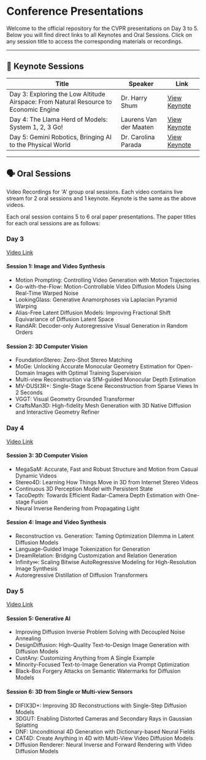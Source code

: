 # Conference Presentations

Welcome to the official repository for the CVPR presentations on Day 3 to 5. Below you will find direct links to all Keynotes and Oral Sessions. Click on any session title to access the corresponding materials or recordings.

---

## 🔑 Keynote Sessions

| Title | Speaker | Link |
|-------|---------|------|
| Day 3: Exploring the Low Altitude Airspace: From Natural Resource to Economic Engine | Dr. Harry Shum | [View Keynote](https://youtu.be/98TmqyExgjE) |
| Day 4: The Llama Herd of Models: System 1, 2, 3 Go! | Laurens Van der Maaten | [View Keynote](https://youtu.be/NWf9-ccdm-g) |
| Day 5: Gemini Robotics, Bringing AI to the Physical World | Dr. Carolina Parada | [View Keynote](https://youtu.be/o38k1k7f9Hk)|

---

## 🗣️ Oral Sessions

Video Recordings for 'A' group oral sessions. Each video contains live stream for 2 oral sessions and 1 keynote. Keynote is the same as the above videos.

Each oral session contains 5 to 6 oral paper presentations. The paper titles  for each oral sessions are as follows:

### Day 3

[Video Link](https://www.youtube.com/watch?v=kbWJvjh4ovA&ab_channel=ComputerVisionFoundationVideos)


#### Session 1: Image and Video Synthesis
- Motion Prompting: Controlling Video Generation with Motion Trajectories
- Go-with-the-Flow: Motion-Controllable Video Diffusion Models Using Real-Time Warped Noise
- LookingGlass: Generative Anamorphoses via Laplacian Pyramid Warping
- Alias-Free Latent Diffusion Models: Improving Fractional Shift Equivariance of Diffusion Latent Space
- RandAR: Decoder-only Autoregressive Visual Generation in Random Orders

#### Session 2: 3D Computer Vision
- FoundationStereo: Zero-Shot Stereo Matching
- MoGe: Unlocking Accurate Monocular Geometry Estimation for Open-Domain Images with Optimal Training Supervision
- Multi-view Reconstruction via SfM-guided Monocular Depth Estimation
- MV-DUSt3R+: Single-Stage Scene Reconstruction from Sparse Views In 2 Seconds
- VGGT: Visual Geometry Grounded Transformer
- CraftsMan3D: High-fidelity Mesh Generation with 3D Native Diffusion and Interactive Geometry Refiner

### Day 4

[Video Link](https://www.youtube.com/watch?v=_5mtp9LiT5s&ab_channel=ComputerVisionFoundationVideos)

#### Session 3: 3D Computer Vision
- MegaSaM: Accurate, Fast and Robust Structure and Motion from Casual Dynamic Videos
- Stereo4D: Learning How Things Move in 3D from Internet Stereo Videos
- Continuous 3D Perception Model with Persistent State
- TacoDepth: Towards Efficient Radar-Camera Depth Estimation with One-stage Fusion
- Neural Inverse Rendering from Propagating Light

#### Session 4: Image and Video Synthesis
- Reconstruction vs. Generation: Taming Optimization Dilemma in Latent Diffusion Models
- Language-Guided Image Tokenization for Generation
- DreamRelation: Bridging Customization and Relation Generation
- Infinity∞: Scaling Bitwise AutoRegressive Modeling for High-Resolution Image Synthesis
- Autoregressive Distillation of Diffusion Transformers

### Day 5

[Video Link](https://www.youtube.com/watch?v=TaJVWuvnVEE&ab_channel=ComputerVisionFoundationVideos)

#### Session 5: Generative AI
- Improving Diffusion Inverse Problem Solving with Decoupled Noise Annealing
- DesignDiffusion: High-Quality Text-to-Design Image Generation with Diffusion Models
- CustAny: Customizing Anything from A Single Example
- Minority-Focused Text-to-Image Generation via Prompt Optimization
- Black-Box Forgery Attacks on Semantic Watermarks for Diffusion Models

#### Session 6: 3D from Single or Multi-view Sensors
- DIFIX3D+: Improving 3D Reconstructions with Single-Step Diffusion Models
- 3DGUT: Enabling Distorted Cameras and Secondary Rays in Gaussian Splatting
- DNF: Unconditional 4D Generation with Dictionary-based Neural Fields
- CAT4D: Create Anything in 4D with Multi-View Video Diffusion Models
- Diffusion Renderer: Neural Inverse and Forward Rendering with Video Diffusion Models
